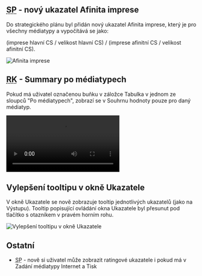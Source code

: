 ﻿---
categories: [fenix]
layout: fenix
---
## <abbr title="Strategický plán">SP</abbr> - nový ukazatel Afinita imprese
Do strategického plánu byl přidán nový ukazatel Afinita imprese, který je pro všechny médiatypy a vypočítává se jako:

(imprese hlavní CS / velikost hlavní CS) / (imprese afinitní CS / velikost afinitní CS).

![Afinita imprese]({{site.url}}/data/afinitaimprese.png "Afinita imprese")

## <abbr title="Reachové křivky">RK</abbr> - Summary po médiatypech
Pokud má uživatel označenou buňku v záložce Tabulka v jednom ze sloupců "Po médiatypech", zobrazí se v Souhrnu hodnoty pouze pro daný médiatyp.

<video src="{{site.url}}/data/pomediatypech.mp4" type="video/mp4" controls>Summary po médiatypech</video>

## Vylepšení tooltipu v okně Ukazatele
V okně Ukazatele se nově zobrazuje tooltip jednotlivých ukazatelů (jako na Výstupu). Tooltip popisující ovládání okna Ukazatele byl přesunut pod tlačítko s otazníkem v pravém horním rohu.

![Vylepšení tooltipu v okně Ukazatele]({{site.url}}/data/tooltipvukazatele.gif "Vylepšení tooltipu v okně Ukazatele")

## Ostatní
<ul><li><abbr title="Strategický plán">SP</abbr> - nově si uživatel může zobrazit ratingové ukazatele i pokud má v Zadání médiatypy Internet a Tisk</li>
</ul>
